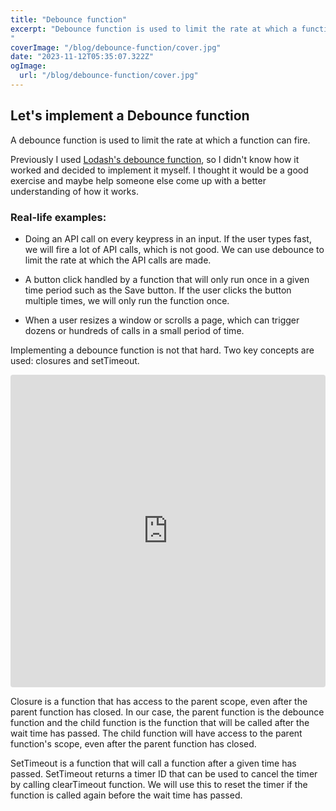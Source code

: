 ```yaml
---
title: "Debounce function"
excerpt: "Debounce function is used to limit the rate at which a function can fire. In this article, we will implement a custom debounce function. We will use closures and setTimeout to implement the debounce function.
"
coverImage: "/blog/debounce-function/cover.jpg"
date: "2023-11-12T05:35:07.322Z"
ogImage:
  url: "/blog/debounce-function/cover.jpg"
---
```


## Let's implement a Debounce function

A debounce function is used to limit the rate at which a function can fire.

Previously I used [Lodash's debounce function](https://lodash.com/docs/4.17.15#debounce), so I didn't know how it worked and decided to implement it myself. I thought it would be a good exercise and maybe help someone else come up with a better understanding of how it works.

### Real-life examples:

- Doing an API call on every keypress in an input. If the user types fast, we will fire a lot of API calls, which is not good. We can use debounce to limit the rate at which the API calls are made.

- A button click handled by a function that will only run once in a given time period such as the Save button. If the user clicks the button multiple times, we will only run the function once.
- When a user resizes a window or scrolls a page, which can trigger dozens or hundreds of calls in a small period of time.

Implementing a debounce function is not that hard. Two key concepts are used: closures and setTimeout.

<iframe src="https://codesandbox.io/embed/rpd46m?view=Editor+%2B+Preview&module=%2Fsrc%2Findex.ts&hidenavigation=1&expanddevtools=1"
     style="width:100%; height: 500px; border:0; border-radius: 4px; overflow:hidden;"
     title="Debounce function"
     allow="accelerometer; ambient-light-sensor; camera; encrypted-media; geolocation; gyroscope; hid; microphone; midi; payment; usb; vr; xr-spatial-tracking"
     sandbox="allow-forms allow-modals allow-popups allow-presentation allow-same-origin allow-scripts"
   ></iframe>
   
Closure is a function that has access to the parent scope, even after the parent function has closed. In our case, the parent function is the debounce function and the child function is the function that will be called after the wait time has passed. The child function will have access to the parent function's scope, even after the parent function has closed.

SetTimeout is a function that will call a function after a given time has passed. SetTimeout returns a timer ID that can be used to cancel the timer by calling clearTimeout function. We will use this to reset the timer if the function is called again before the wait time has passed.
